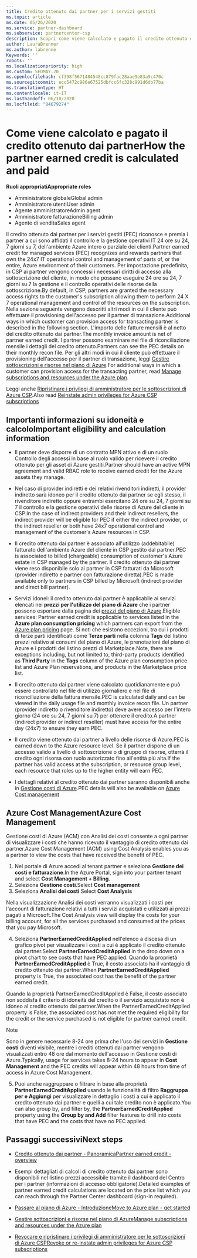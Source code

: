 ```yaml
---
title: Credito ottenuto dai partner per i servizi gestiti
ms.topic: article
ms.date: 05/26/2020
ms.service: partner-dashboard
ms.subservice: partnercenter-csp
description: Scopri come viene calcolato e pagato il credito ottenuto dai partner Microsoft (PEC) per i servizi gestiti e come verificare se possiedi i requisiti richiesti.
author: LauraBrenner
ms.author: labrenne
Keywords: ''
robots: ''
ms.localizationpriority: high
ms.custom: SEOMAY.20
ms.openlocfilehash: cf398f5671484548cc879fac28aae9e83a9c470c
ms.sourcegitcommit: ecc5472c986e67525dbfcc6fc328c991d6db77ba
ms.translationtype: HT
ms.contentlocale: it-IT
ms.lasthandoff: 06/10/2020
ms.locfileid: "84679274"
---
```

# <a name="how-the-partner-earned-credit-is-calculated-and-paid"></a><span data-ttu-id="c3d8a-103">Come viene calcolato e pagato il credito ottenuto dai partner</span><span class="sxs-lookup"><span data-stu-id="c3d8a-103">How the partner earned credit is calculated and paid</span></span>

<span data-ttu-id="c3d8a-104">**Ruoli appropriati**</span><span class="sxs-lookup"><span data-stu-id="c3d8a-104">**Appropriate roles**</span></span>

- <span data-ttu-id="c3d8a-105">Amministratore globale</span><span class="sxs-lookup"><span data-stu-id="c3d8a-105">Global admin</span></span>
- <span data-ttu-id="c3d8a-106">Amministratore utenti</span><span class="sxs-lookup"><span data-stu-id="c3d8a-106">User admin</span></span>
- <span data-ttu-id="c3d8a-107">Agente amministratore</span><span class="sxs-lookup"><span data-stu-id="c3d8a-107">Admin agent</span></span>
- <span data-ttu-id="c3d8a-108">Amministratore fatturazione</span><span class="sxs-lookup"><span data-stu-id="c3d8a-108">Billing admin</span></span>
- <span data-ttu-id="c3d8a-109">Agente di vendita</span><span class="sxs-lookup"><span data-stu-id="c3d8a-109">Sales agent</span></span>

<span data-ttu-id="c3d8a-110">Il credito ottenuto dai partner per i servizi gestiti (PEC) riconosce e premia i partner a cui sono affidati il controllo e la gestione operativi IT 24 ore su 24, 7 giorni su 7, dell'ambiente Azure intero o parziale dei clienti.</span><span class="sxs-lookup"><span data-stu-id="c3d8a-110">Partner earned credit for managed services (PEC) recognizes and rewards partners that own the 24x7 IT operational control and management of parts of, or the entire, Azure environment of their customers.</span></span> <span data-ttu-id="c3d8a-111">Per impostazione predefinita, in CSP ai partner vengono concessi i necessari diritti di accesso alla sottoscrizione del cliente, in modo che possano eseguire 24 ore su 24, 7 giorni su 7 la gestione e il controllo operativi delle risorse della sottoscrizione.</span><span class="sxs-lookup"><span data-stu-id="c3d8a-111">By default, in CSP, partners are granted the necessary access rights to the customer's subscription allowing them to perform 24 X 7 operational management and control of the resources on the subscription.</span></span> <span data-ttu-id="c3d8a-112">Nella sezione seguente vengono descritti altri modi in cui il cliente può effettuare il provisioning dell'accesso per il partner di transazione.</span><span class="sxs-lookup"><span data-stu-id="c3d8a-112">Additional ways in which customer can provision access for transacting partner is described in the following section.</span></span> <span data-ttu-id="c3d8a-113">L'importo delle fatture mensili è al netto del credito ottenuto dai partner.</span><span class="sxs-lookup"><span data-stu-id="c3d8a-113">The monthly invoice amount is net of partner earned credit.</span></span> <span data-ttu-id="c3d8a-114">I partner possono esaminare nel file di riconciliazione mensile i dettagli del credito ottenuto.</span><span class="sxs-lookup"><span data-stu-id="c3d8a-114">Partners can see the PEC details on their monthly recon file.</span></span> <span data-ttu-id="c3d8a-115">Per gli altri modi in cui il cliente può effettuare il provisioning dell'accesso per il partner di transazione, leggi [Gestire sottoscrizioni e risorse nel piano di Azure](azure-plan-manage.md).</span><span class="sxs-lookup"><span data-stu-id="c3d8a-115">For additional ways in which a customer can provision access for the transacting partner, read [Manage subscriptions and resources under the Azure plan](azure-plan-manage.md).</span></span>

<span data-ttu-id="c3d8a-116">Leggi anche [Ripristinare i privilegi di amministratore per le sottoscrizioni di Azure CSP](revoke-reinstate-csp.md).</span><span class="sxs-lookup"><span data-stu-id="c3d8a-116">Also read [Reinstate admin privileges for Azure CSP subscriptions](revoke-reinstate-csp.md)</span></span>

## <a name="important-eligibility-and-calculation-information"></a><span data-ttu-id="c3d8a-117">Importanti informazioni su idoneità e calcolo</span><span class="sxs-lookup"><span data-stu-id="c3d8a-117">Important eligibility and calculation information</span></span>

- <span data-ttu-id="c3d8a-118">Il partner deve disporre di un contratto MPN attivo e di un ruolo Controllo degli accessi in base al ruolo valido per ricevere il credito ottenuto per gli asset di Azure gestiti.</span><span class="sxs-lookup"><span data-stu-id="c3d8a-118">Partner should have an active MPN agreement and valid RBAC role to receive earned credit for the Azure assets they manage.</span></span> 

- <span data-ttu-id="c3d8a-119">Nel caso di provider indiretti e dei relativi rivenditori indiretti, il provider indiretto sarà idoneo per il credito ottenuto dai partner se egli stesso, il rivenditore indiretto oppure entrambi esercitano 24 ore su 24, 7 giorni su 7 il controllo e la gestione operativi delle risorse di Azure del cliente in CSP.</span><span class="sxs-lookup"><span data-stu-id="c3d8a-119">In the case of indirect providers and their indirect resellers, the indirect provider will be eligible for PEC if either the indirect provider, or the indirect reseller or both have 24x7 operational control and management of the customer's Azure resources in CSP.</span></span>

- <span data-ttu-id="c3d8a-120">Il credito ottenuto dai partner è associato all'utilizzo (addebitabile) fatturato dell'ambiente Azure del cliente in CSP gestito dal partner.</span><span class="sxs-lookup"><span data-stu-id="c3d8a-120">PEC is associated to billed (chargeable) consumption of customer's Azure estate in CSP managed by the partner.</span></span> <span data-ttu-id="c3d8a-121">Il credito ottenuto dai partner viene reso disponibile solo ai partner in CSP fatturati da Microsoft (provider indiretto e partner con fatturazione diretta).</span><span class="sxs-lookup"><span data-stu-id="c3d8a-121">PEC is made available only to partners in CSP billed by Microsoft (indirect provider and direct bill partner).</span></span> 

- <span data-ttu-id="c3d8a-122">Servizi idonei: il credito ottenuto dai partner è applicabile ai servizi elencati nei **prezzi per l'utilizzo del piano di Azure** che i partner possono esportare dalla pagina dei [prezzi del piano di Azure](https://partner.microsoft.com/commerce/sales).</span><span class="sxs-lookup"><span data-stu-id="c3d8a-122">Eligible services: Partner earned credit is applicable to services listed in the **Azure plan consumption pricing** which partners can export from the [Azure plan pricing](https://partner.microsoft.com/commerce/sales) page.</span></span> <span data-ttu-id="c3d8a-123">Si noti che esistono eccezioni, tra cui i prodotti di terze parti identificati come **Terze parti** nella colonna **Tags** del listino prezzi relativo ai consumi del piano di Azure, le prenotazioni del piano di Azure e i prodotti del listino prezzi di Marketplace.</span><span class="sxs-lookup"><span data-stu-id="c3d8a-123">Note, there are exceptions including, but not limited to, third-party products identified as **Third Party** in  the **Tags** column of the Azure plan consumption price list and Azure Plan reservations, and products in the Marketplace price list.</span></span>

- <span data-ttu-id="c3d8a-124">Il credito ottenuto dai partner viene calcolato quotidianamente e può essere controllato nel file di utilizzo giornaliero e nel file di riconciliazione della fattura mensile.</span><span class="sxs-lookup"><span data-stu-id="c3d8a-124">PEC is calculated daily and can be viewed in the daily usage file and monthly invoice recon file.</span></span> <span data-ttu-id="c3d8a-125">Un partner (provider indiretto o rivenditore indiretto) deve avere accesso per l'intero giorno (24 ore su 24, 7 giorni su 7) per ottenere il credito.</span><span class="sxs-lookup"><span data-stu-id="c3d8a-125">A partner (indirect provider or indirect reseller) must have access for the entire day (24x7) to ensure they earn PEC.</span></span>  

- <span data-ttu-id="c3d8a-126">Il credito viene ottenuto dai partner a livello delle risorse di Azure.</span><span class="sxs-lookup"><span data-stu-id="c3d8a-126">PEC is earned down to the Azure resource level.</span></span> <span data-ttu-id="c3d8a-127">Se il partner dispone di un accesso valido a livello di sottoscrizione o di gruppo di risorse, otterrà il credito ogni risorsa con ruolo autorizzato fino all'entità più alta.</span><span class="sxs-lookup"><span data-stu-id="c3d8a-127">If the partner has valid access at the subscription, or resource group level, each resource that roles up to the higher entity will earn PEC.</span></span>  

- <span data-ttu-id="c3d8a-128">I dettagli relativi al credito ottenuto dai partner saranno disponibili anche in [Gestione costi di Azure](https://go.microsoft.com/fwlink/?linkid=2106482).</span><span class="sxs-lookup"><span data-stu-id="c3d8a-128">PEC details will also be available on [Azure Cost management](https://go.microsoft.com/fwlink/?linkid=2106482)</span></span>

## <a name="azure-cost-management"></a><span data-ttu-id="c3d8a-129">Azure Cost Management</span><span class="sxs-lookup"><span data-stu-id="c3d8a-129">Azure Cost Management</span></span>

 <span data-ttu-id="c3d8a-130">Gestione costi di Azure (ACM) con Analisi dei costi consente a ogni partner di visualizzare i costi che hanno ricevuto il vantaggio di credito ottenuto dai partner.</span><span class="sxs-lookup"><span data-stu-id="c3d8a-130">Azure Cost Management (ACM) using Cost Analysis enables you as a partner to view the costs that have received the benefit of PEC.</span></span>  

1. <span data-ttu-id="c3d8a-131">Nel portale di Azure accedi al tenant partner e seleziona **Gestione dei costi e fatturazione**.</span><span class="sxs-lookup"><span data-stu-id="c3d8a-131">In the Azure Portal, sign into your partner tenant and select **Cost Management + Billing**.</span></span>
2.  <span data-ttu-id="c3d8a-132">Seleziona **Gestione costi**.</span><span class="sxs-lookup"><span data-stu-id="c3d8a-132">Select **Cost management**</span></span>
3.  <span data-ttu-id="c3d8a-133">Seleziona **Analisi dei costi**.</span><span class="sxs-lookup"><span data-stu-id="c3d8a-133">Select **Cost Analysis**</span></span>

<span data-ttu-id="c3d8a-134">Nella visualizzazione Analisi dei costi verranno visualizzati i costi per l'account di fatturazione relativi a tutti i servizi acquistati e utilizzati ai prezzi pagati a Microsoft.</span><span class="sxs-lookup"><span data-stu-id="c3d8a-134">The Cost Analysis view will display the costs for your billing account, for all the services purchased and consumed at the prices that you pay Microsoft.</span></span>

4.  <span data-ttu-id="c3d8a-135">Seleziona **PartnerEarnedCreditApplied** nell'elenco a discesa di un grafico pivot per visualizzare i costi a cui è applicato il credito ottenuto dai partner.</span><span class="sxs-lookup"><span data-stu-id="c3d8a-135">Select **PartnerEarnedCreditApplied** in the drop down on a pivot chart to see costs that have PEC applied.</span></span> <span data-ttu-id="c3d8a-136">Quando la proprietà **PartnerEarnedCreditApplied** è True, il costo associato ha il vantaggio di credito ottenuto dai partner.</span><span class="sxs-lookup"><span data-stu-id="c3d8a-136">When **PartnerEarnedCreditApplied** property is True, the associated cost has the benefit of the partner earned credit.</span></span> 

<span data-ttu-id="c3d8a-137">Quando la proprietà PartnerEarnedCreditApplied è False, il costo associato non soddisfa il criterio di idoneità del credito o il servizio acquistato non è idoneo al credito ottenuto dai partner.</span><span class="sxs-lookup"><span data-stu-id="c3d8a-137">When the PartnerEarnedCreditApplied property is False, the associated cost has not met the required eligibility for the credit or the service purchased is not eligible for partner earned credit.</span></span>

>[!NOTE] 
><span data-ttu-id="c3d8a-138">Sono in genere necessarie 8-24 ore prima che l'uso dei servizi in **Gestione costi** diventi visibile, mentre i crediti ottenuti dai partner vengono visualizzati entro 48 ore dal momento dell'accesso in Gestione costi di Azure.</span><span class="sxs-lookup"><span data-stu-id="c3d8a-138">Typically, usage for services takes 8-24 hours to appear in **Cost Management** and the PEC credits will appear within 48 hours from time of access in Azure Cost Management.</span></span>

5. <span data-ttu-id="c3d8a-139">Puoi anche raggruppare o filtrare in base alla proprietà **PartnerEarnedCreditApplied** usando le funzionalità di filtro **Raggruppa per e Aggiungi** per visualizzare in dettaglio i costi a cui è applicato il credito ottenuto dai partner e quelli a cui tale credito non è applicato.</span><span class="sxs-lookup"><span data-stu-id="c3d8a-139">You can also group by, and filter by, the **PartnerEarnedCreditApplied** property using the **Group by and Add** filter features to drill into costs that have PEC and the costs that have no PEC applied.</span></span>

## <a name="next-steps"></a><span data-ttu-id="c3d8a-140">Passaggi successivi</span><span class="sxs-lookup"><span data-stu-id="c3d8a-140">Next steps</span></span>

- [<span data-ttu-id="c3d8a-141">Credito ottenuto dai partner - Panoramica</span><span class="sxs-lookup"><span data-stu-id="c3d8a-141">Partner earned credit - overview</span></span>](partner-earned-credit.md)

- <span data-ttu-id="c3d8a-142">Esempi dettagliati di calcoli di credito ottenuto dai partner sono disponibili nel listino prezzi accessibile tramite il dashboard del Centro per i partner (informazioni di accesso obbligatorie).</span><span class="sxs-lookup"><span data-stu-id="c3d8a-142">Detailed examples of partner earned credit calculations are located on the price list which you can reach through the Partner Center dashboard (sign-in required).</span></span>

- [<span data-ttu-id="c3d8a-143">Passare al piano di Azure - Introduzione</span><span class="sxs-lookup"><span data-stu-id="c3d8a-143">Move to Azure plan - get started</span></span>](azure-plan-get-started.md)

- [<span data-ttu-id="c3d8a-144">Gestire sottoscrizioni e risorse nel piano di Azure</span><span class="sxs-lookup"><span data-stu-id="c3d8a-144">Manage subscriptions and resources under the Azure plan</span></span>](azure-plan-manage.md)

- [<span data-ttu-id="c3d8a-145">Revocare e ripristinare i privilegi di amministratore per le sottoscrizioni di Azure CSP</span><span class="sxs-lookup"><span data-stu-id="c3d8a-145">Revoke or re-instate admin privileges for Azure CSP subscriptions  </span></span>](revoke-reinstate-csp.md)

